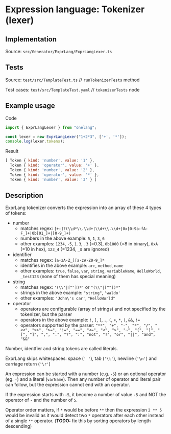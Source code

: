 # Expression language: Tokenizer (lexer)

## Implementation

Source: `src/Generator/ExprLang/ExprLangLexer.ts`

## Tests

Source: `test/src/TemplateTest.ts` // `runTokenizerTests` method

Test cases: `test/src/TemplateTest.yaml` // `tokenizerTests` node

## Example usage

Code

```javascript
import { ExprLangLexer } from "onelang";

const lexer = new ExprLangLexer("1+2*3", ['+', '*']);
console.log(lexer.tokens);
```

Result

```javascript
[ Token { kind: 'number', value: '1' },
  Token { kind: 'operator', value: '+' },
  Token { kind: 'number', value: '2' },
  Token { kind: 'operator', value: '*' },
  Token { kind: 'number', value: '3' } ]
```

## Description

ExprLang tokenizer converts the expression into an array of these 4 types of tokens:

* number
  * matches regex: `[+-]?(\\d*\\.\\d+|\\d+\\.\\d+|0x[0-9a-fA-F_]+|0b[01_]+|[0-9_]+)`
  * numbers in the above example: `5`, `1`, `3`, `6`
  * other examples: `1234`, `-5`, `1.3`, `.3` (=0.3), `0b1000` (=8 in binary), `0xA` (=10 in hex), `123_4` (=1234, `_`s are ignored)
* identifier
  * matches regex: `[a-zA-Z_][a-zA-Z0-9_]*`
  * identifies in the above example: `arr`, `method`, `name`
  * other examples: `true`, `false`, `var`, `string`, `variableName`, `HelloWorld`, `_test123` (none of them has special meaning)
* string
  * matches regex: `'(\\'|[^'])*'` or `"(\\"|[^"])*"`
  * strings in the above example: `"string"`, `'waldo'`
  * other examples: `'John\'s car'`, `"HelloWorld"`
* operator
  * operators are configurable (array of strings) and not specified by the tokenizer, but the parser
  * operators in the above example: `!`, `[`, `]`, `.`, `(`, `+`, `*`, `)`, `&&`, `!=`
  * operators supported by the parser: `"**", "+", "-", "*", "/", "<<", ">>", ">=", "!=", "==", "<=", "<", ">", "~", "(", ")", "[", "]", ",", ".", "?", ":", "not", "!", "or", "||", "and", "&&"`

Number, identfier and string tokens are called literals.

ExprLang skips whitespaces: space (`' '`), tab (`'\t'`), newline (`'\n'`) and carriage return (`'\r'`)

An expression can be started with a number (e.g. `-5`) or an optional operator (eg. `-`) and a literal (`varName`). Then any number of operator and literal pair can follow, but the expression cannot end with an operator.

If the expression starts with `-5`, it become a number of value `-5` and NOT the operator of `-` and the number of `5`.

Operator order matters, if `*` would be before `**` then the expression `2 ** 5` would be invalid as it would detect two `*` operators after each other instead of a single `**` operator. (**TODO:** fix this by sorting operators by length descending)